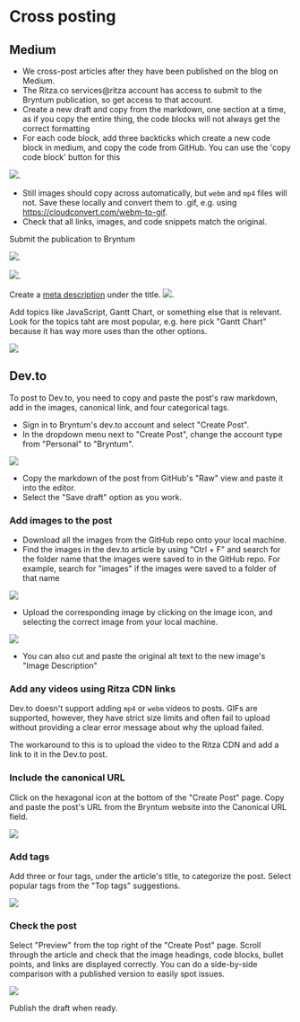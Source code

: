 # Cross posting

## Medium

* We cross-post articles after they have been published on the blog on Medium.
* The Ritza.co services@ritza account has access to submit to the Bryntum publication, so get access to that account.
* Create a new draft and copy from the markdown, one section at a time, as if you copy the entire thing, the code blocks will not always get the correct formatting
* For each code block, add three backticks which create a new code block in medium, and copy the code from GitHub. You can use the 'copy code block' button for this 

![](https://i.ritzastatic.com/images/d0d821d358f946b6ab110da5a99452a0/copy-code.png).

* Still images should copy across automatically, but `webm` and `mp4` files will not. Save these locally and convert them to .gif, e.g. using https://cloudconvert.com/webm-to-gif.
* Check that all links, images, and code snippets match the original.

Submit the publication to Bryntum

![](https://i.ritzastatic.com/images/9bef6900df0449a5b3bbbf10ee569d1f/add-to-pub.png).

![](https://i.ritzastatic.com/images/33dfab07219744bcb66a99e3ac785692/add-to-bryntum.png).


Create a [meta description](../../../write-metadescription) under the title.
![](https://i.ritzastatic.com/images/3e058bbe3af949e7a36c9b4625586861/final-details.png).


Add topics like JavaScript, Gantt Chart, or something else that is relevant. Look for the topics taht are most popular, e.g. here pick "Gantt Chart" because it has way more uses than the other options.

![](https://i.ritzastatic.com/images/80cc45be920c421d833c414111226302/pick-pop-topics.png)


## Dev.to

To post to Dev.to, you need to copy and paste the post's raw markdown, add in the images, canonical link, and four categorical tags. 

* Sign in to Bryntum's dev.to account and select "Create Post".
* In the dropdown menu next to "Create Post", change the account type from "Personal" to "Bryntum".

![](https://i.ritzastatic.com/images/f8b758eb441e4ae986311a14c87c71f2/dev-account.png)

* Copy the markdown of the post from GitHub's "Raw" view and paste it into the editor.
* Select the "Save draft" option as you work.

### Add images to the post

* Download all the images from the GitHub repo onto your local machine. 
* Find the images in the dev.to article by using "Ctrl + F" and search for the folder name that the images were saved to in the GitHub repo. For example, search for "images" if the images were saved to a folder of that name

![](https://i.ritzastatic.com/images/be91c6322eb44f97ae9fe224557467b3/dev-find-images.png)

* Upload the corresponding image by clicking on the image icon, and selecting the correct image from your local machine. 

![](https://i.ritzastatic.com/images/3ac86fa7350348cfaa4667f02d42392e/add_image_devto.png)

* You can also cut and paste the original alt text to the new image's "Image Description" 

### Add any videos using Ritza CDN links

Dev.to doesn't support adding `mp4` or `webm` videos to posts. GIFs are supported, however, they have strict size limits and often fail to upload without providing a clear error message about why the upload failed. 

The workaround to this is to upload the video to the Ritza CDN and add a link to it in the Dev.to post. 

### Include the canonical URL

Click on the hexagonal icon at the bottom of the "Create Post" page. Copy and paste the post's URL from the Bryntum website into the Canonical URL field.

![](https://ritza.co/handbook/assets/cross-posting/canonical-url.png)

### Add tags

Add three or four tags, under the article's title, to categorize the post. Select popular tags from the "Top tags" suggestions.

![](https://i.ritzastatic.com/images/b8b525e6e600442b915519d9e69067ad/dev-tags.png)

### Check the post

Select "Preview" from the top right of the "Create Post" page. Scroll through the article and check that the image headings, code blocks, bullet points, and links are displayed correctly. You can do a side-by-side comparison with a published version to easily spot issues.

![](https://i.ritzastatic.com/images/2d28af0baa2b443d9bb0c2d4522623b9/dev-compare.png)

Publish the draft when ready.

